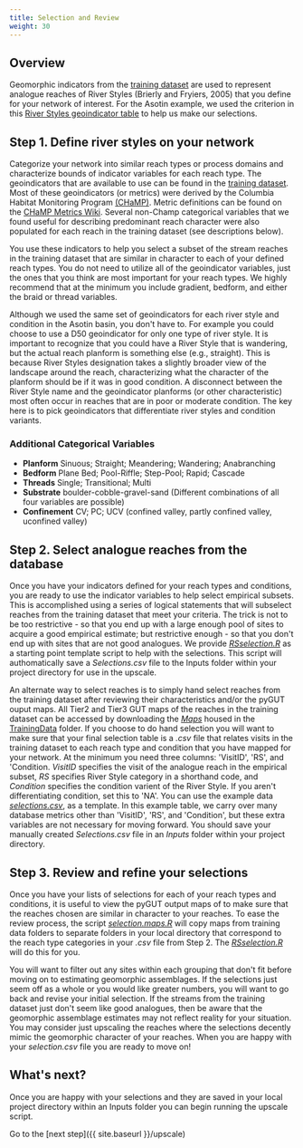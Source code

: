 ```yaml
---
title: Selection and Review
weight: 30
---
```


## Overview

Geomorphic indicators from the [training dataset](https://github.com/Riverscapes/GeomorphicUpscale/blob/master/TrainingData/GUTUpscale_ReachCharacteristics.csv) are used to represent analogue reaches of River Styles (Brierly and Fryiers, 2005) that you define for your network of interest. For the Asotin example, we used the criterion in this [River Styles geoindicator table](https://github.com/Riverscapes/GeomorphicUpscale/tree/master/docs/assets/images/AsotinGeoindicators.png) to help us make our selections.

## Step 1. Define river styles on your network

Categorize your network into similar reach types or process domains and characterize bounds of indicator variables for each reach type. The geoindicators that are available to use can be found in the [training dataset](https://github.com/Riverscapes/GeomorphicUpscale/blob/master/TrainingData/GUTUpscale_ReachCharacteristics.csv).  Most of these geoindicators (or metrics) were derived by the Columbia Habitat Monitoring Program [(CHaMP)](https://www.champmonitoring.org/).  Metric definitions can be found on the [CHaMP Metrics Wiki](https://github.com/SouthForkResearch/CHaMP_Metrics/wiki).  Several non-Champ categorical variables that we found useful for describing predominant reach character were also populated for each reach in the training dataset (see descriptions below). 

You use these indicators to help you select a subset of the stream reaches  in the training dataset that are similar in character to each of your defined reach types.  You do not need to utilize all of the geoindicator variables, just the ones that you think are most important for your reach types. We highly recommend that at the minimum you include gradient, bedform, and either the braid or thread variables. 

Although we used the same set of geoindicators for each river style and condition in the Asotin basin, you don't have to.  For example you could choose to use a D50 geoindicator for only one type of river style. It is important to recognize that you could have a River Style that is wandering, but the actual reach planform is something else (e.g., straight).  This is because River Styles designation takes a slightly broader view of the landscape around the reach, characterizing what the character of the planform should be if it was in good condition.  A disconnect between the River Style name and the geoindicator planforms (or other characteristic) most often occur in reaches that are in poor or moderate condition. The key here is to pick geoindicators that differentiate river styles and condition variants.

### Additional Categorical Variables
- **Planform** Sinuous; Straight; Meandering; Wandering; Anabranching
- **Bedform** Plane Bed; Pool-Riffle; Step-Pool; Rapid; Cascade
- **Threads** Single; Transitional; Multi
- **Substrate** boulder-cobble-gravel-sand (Different combinations  of all four variables are possible)
- **Confinement** CV; PC; UCV (confined valley, partly confined valley, uconfined valley) 

## Step 2. Select analogue reaches from the database

Once you have your indicators defined for your reach types and conditions, you are ready to use the indicator variables to help select empirical subsets.  This is accomplished using a series of logical statements that will subselect reaches from the training dataset that meet your criteria.  The trick is not to be too restrictive - so that you end up with a large enough pool of sites to acquire a good empirical estimate; but restrictive enough - so that you don't end up with sites that are not good analogues.  We provide [*RSselection.R*](https://github.com/Riverscapes/GeomorphicUpscale/blob/master/RSselection.R) as a starting point template script to help with the selections. This script will authomatically save a *Selections.csv* file to the Inputs folder within your project directory for use in the upscale.

An alternate way to select reaches is to simply hand select reaches from the training dataset after reviewing their characteristics and/or the pyGUT ouput maps.  All Tier2 and Tier3 GUT maps of the reaches in the training dataset can be accessed by downloading the [*Maps*](https://github.com/Riverscapes/GeomorphicUpscale/tree/master/TrainingData/Maps)  housed in the [TrainingData](https://github.com/Riverscapes/GeomorphicUpscale/tree/master/TrainingData) folder.  If you choose to do hand selection you will want to make sure that your final selection table is a *.csv* file that relates visits in the training dataset to each reach type and condition that you have mapped for your network.  At the minimum you need three columns: 'VisitID', 'RS', and 'Condition. *VisitID* specifies the visit of the analogue reach in the empirical subset, *RS* specifies River Style category in a shorthand code, and *Condition* specifies the condition varient of the River Style. If you aren't differentiating condition, set this to 'NA'.  You can use the  example data [*selections.csv*](https://github.com/Riverscapes/GeomorphicUpscale/blob/master/AsotinExample/Inputs/Selections.csv), as a template.  In this example table, we carry over many database metrics other than 'VisitID', 'RS', and 'Condition', but these extra variables are not necessary for moving forward. You should save your manually created *Selections.csv* file in an *Inputs* folder within your project directory.

## Step 3. Review and refine your selections

Once you have your lists of selections for each of your reach types and conditions, it is useful to view the pyGUT output maps of to make sure that the reaches chosen are similar in character to your reaches.  To ease the review process, the script  [*selection.maps.R*](https://github.com/Riverscapes/GeomorphicUpscale/blob/master/scripts/selection.maps.R) will copy maps from training data folders to separate folders in your local directory that correspond to the reach type categories in your *.csv* file from Step 2.  The [*RSselection.R*](https://github.com/Riverscapes/GeomorphicUpscale/blob/master/RSselection.R) will do this for you.

You will want to filter out any sites within each grouping that don't fit before moving on to estimating geomorphic assemblages. If the selections just seem off as a whole or you would like greater numbers, you will want to go back and revise your initial selection. If the streams from the training dataset just don't seem like good analogues, then be aware that the geomorphic assemblage estimates may not reflect reality for your situation. You may consider just upscaling the reaches where the selections decently mimic the geomorphic character of your reaches. When you are happy with your *selection.csv* file you are ready to move on!

## What's next?

Once you are happy with your selections and they are saved in your local project directory within an Inputs folder you can begin running the upscale script.

Go to the [next step]({{ site.baseurl }}/upscale)

